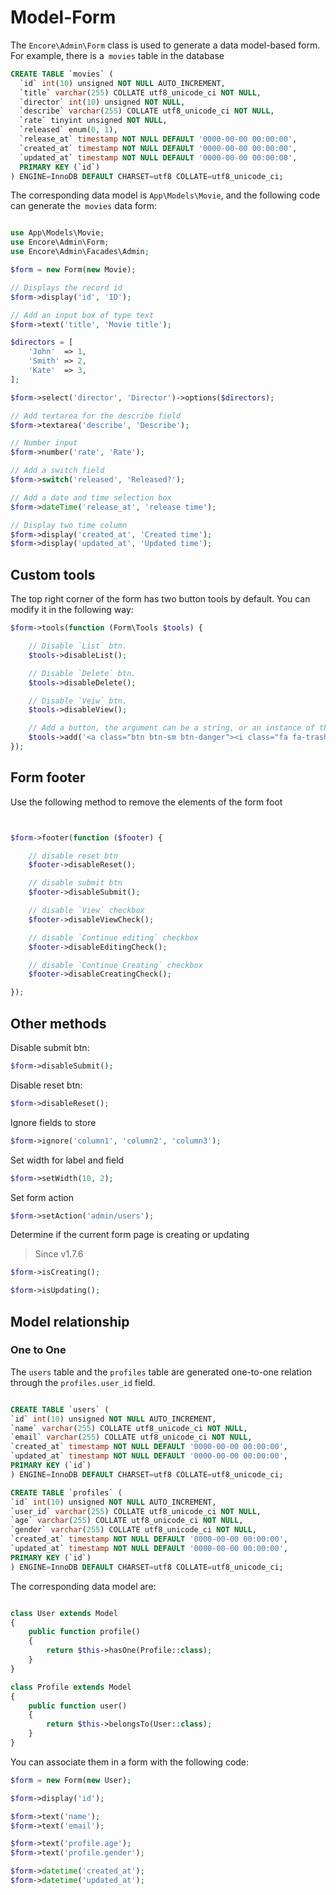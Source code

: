 # Model-Form

The `Encore\Admin\Form` class is used to generate a data model-based form. For example, there is a` movies` table in the database

```sql
CREATE TABLE `movies` (
  `id` int(10) unsigned NOT NULL AUTO_INCREMENT,
  `title` varchar(255) COLLATE utf8_unicode_ci NOT NULL,
  `director` int(10) unsigned NOT NULL,
  `describe` varchar(255) COLLATE utf8_unicode_ci NOT NULL,
  `rate` tinyint unsigned NOT NULL,
  `released` enum(0, 1),
  `release_at` timestamp NOT NULL DEFAULT '0000-00-00 00:00:00',
  `created_at` timestamp NOT NULL DEFAULT '0000-00-00 00:00:00',
  `updated_at` timestamp NOT NULL DEFAULT '0000-00-00 00:00:00',
  PRIMARY KEY (`id`)
) ENGINE=InnoDB DEFAULT CHARSET=utf8 COLLATE=utf8_unicode_ci;

```

The corresponding data model is `App\Models\Movie`, and the following code can generate the` movies` data form:

```php

use App\Models\Movie;
use Encore\Admin\Form;
use Encore\Admin\Facades\Admin;

$form = new Form(new Movie);

// Displays the record id
$form->display('id', 'ID');

// Add an input box of type text
$form->text('title', 'Movie title');

$directors = [
    'John'  => 1,
    'Smith' => 2,
    'Kate'  => 3,
];

$form->select('director', 'Director')->options($directors);

// Add textarea for the describe field
$form->textarea('describe', 'Describe');

// Number input
$form->number('rate', 'Rate');

// Add a switch field
$form->switch('released', 'Released?');

// Add a date and time selection box
$form->dateTime('release_at', 'release time');

// Display two time column 
$form->display('created_at', 'Created time');
$form->display('updated_at', 'Updated time');

```

## Custom tools

The top right corner of the form has two button tools by default. You can modify it in the following way:

```php
$form->tools(function (Form\Tools $tools) {

    // Disable `List` btn.
    $tools->disableList();

    // Disable `Delete` btn.
    $tools->disableDelete();

    // Disable `Veiw` btn.
    $tools->disableView();

    // Add a button, the argument can be a string, or an instance of the object that implements the Renderable or Htmlable interface
    $tools->add('<a class="btn btn-sm btn-danger"><i class="fa fa-trash"></i>&nbsp;&nbsp;delete</a>');
});
```

## Form footer

Use the following method to remove the elements of the form foot

```php


$form->footer(function ($footer) {

    // disable reset btn
    $footer->disableReset();

    // disable submit btn
    $footer->disableSubmit();

    // disable `View` checkbox
    $footer->disableViewCheck();

    // disable `Continue editing` checkbox
    $footer->disableEditingCheck();

    // disable `Continue Creating` checkbox
    $footer->disableCreatingCheck();

});

```

## Other methods

Disable submit btn:

```php
$form->disableSubmit();
```

Disable reset btn:

```php
$form->disableReset();
```

Ignore fields to store

```php
$form->ignore('column1', 'column2', 'column3');
```

Set width for label and field

```php
$form->setWidth(10, 2);
```

Set form action

```php
$form->setAction('admin/users');
```

Determine if the current form page is creating or updating

> Since v1.7.6

```php
$form->isCreating();

$form->isUpdating();
```

## Model relationship

### One to One

The `users` table and the `profiles` table are generated one-to-one relation through the `profiles.user_id` field.

```sql

CREATE TABLE `users` (
`id` int(10) unsigned NOT NULL AUTO_INCREMENT,
`name` varchar(255) COLLATE utf8_unicode_ci NOT NULL,
`email` varchar(255) COLLATE utf8_unicode_ci NOT NULL,
`created_at` timestamp NOT NULL DEFAULT '0000-00-00 00:00:00',
`updated_at` timestamp NOT NULL DEFAULT '0000-00-00 00:00:00',
PRIMARY KEY (`id`)
) ENGINE=InnoDB DEFAULT CHARSET=utf8 COLLATE=utf8_unicode_ci;

CREATE TABLE `profiles` (
`id` int(10) unsigned NOT NULL AUTO_INCREMENT,
`user_id` varchar(255) COLLATE utf8_unicode_ci NOT NULL,
`age` varchar(255) COLLATE utf8_unicode_ci NOT NULL,
`gender` varchar(255) COLLATE utf8_unicode_ci NOT NULL,
`created_at` timestamp NOT NULL DEFAULT '0000-00-00 00:00:00',
`updated_at` timestamp NOT NULL DEFAULT '0000-00-00 00:00:00',
PRIMARY KEY (`id`)
) ENGINE=InnoDB DEFAULT CHARSET=utf8 COLLATE=utf8_unicode_ci;
```

The corresponding data model are:

```php

class User extends Model
{
    public function profile()
    {
        return $this->hasOne(Profile::class);
    }
}

class Profile extends Model
{
    public function user()
    {
        return $this->belongsTo(User::class);
    }
}

```

You can associate them in a form with the following code:

```php
$form = new Form(new User);

$form->display('id');

$form->text('name');
$form->text('email');

$form->text('profile.age');
$form->text('profile.gender');

$form->datetime('created_at');
$form->datetime('updated_at');

```
